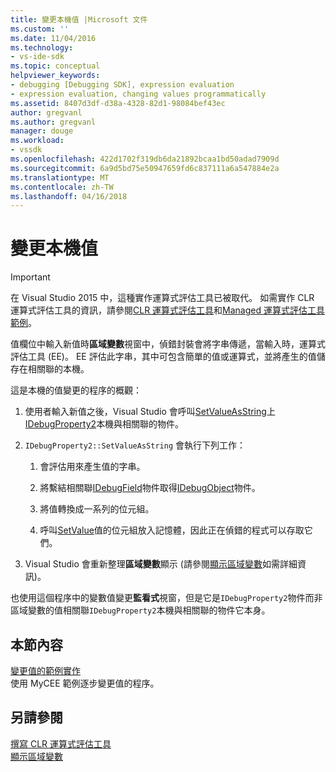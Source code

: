 ```yaml
---
title: 變更本機值 |Microsoft 文件
ms.custom: ''
ms.date: 11/04/2016
ms.technology:
- vs-ide-sdk
ms.topic: conceptual
helpviewer_keywords:
- debugging [Debugging SDK], expression evaluation
- expression evaluation, changing values programmatically
ms.assetid: 8407d3df-d38a-4328-82d1-98084bef43ec
author: gregvanl
ms.author: gregvanl
manager: douge
ms.workload:
- vssdk
ms.openlocfilehash: 422d1702f319db6da21892bcaa1bd50adad7909d
ms.sourcegitcommit: 6a9d5bd75e50947659fd6c837111a6a547884e2a
ms.translationtype: MT
ms.contentlocale: zh-TW
ms.lasthandoff: 04/16/2018
---
```

# <a name="changing-the-value-of-a-local"></a>變更本機值
> [!IMPORTANT]
>  在 Visual Studio 2015 中，這種實作運算式評估工具已被取代。 如需實作 CLR 運算式評估工具的資訊，請參閱[CLR 運算式評估工具](https://github.com/Microsoft/ConcordExtensibilitySamples/wiki/CLR-Expression-Evaluators)和[Managed 運算式評估工具範例](https://github.com/Microsoft/ConcordExtensibilitySamples/wiki/Managed-Expression-Evaluator-Sample)。  
  
 值欄位中輸入新值時**區域變數**視窗中，偵錯封裝會將字串傳遞，當輸入時，運算式評估工具 (EE)。 EE 評估此字串，其中可包含簡單的值或運算式，並將產生的值儲存在相關聯的本機。  
  
 這是本機的值變更的程序的概觀：  
  
1.  使用者輸入新值之後，Visual Studio 會呼叫[SetValueAsString](../../extensibility/debugger/reference/idebugproperty2-setvalueasstring.md)上[IDebugProperty2](../../extensibility/debugger/reference/idebugproperty2.md)本機與相關聯的物件。  
  
2.  `IDebugProperty2::SetValueAsString` 會執行下列工作：  
  
    1.  會評估用來產生值的字串。  
  
    2.  將繫結相關聯[IDebugField](../../extensibility/debugger/reference/idebugfield.md)物件取得[IDebugObject](../../extensibility/debugger/reference/idebugobject.md)物件。  
  
    3.  將值轉換成一系列的位元組。  
  
    4.  呼叫[SetValue](../../extensibility/debugger/reference/idebugobject-setvalue.md)值的位元組放入記憶體，因此正在偵錯的程式可以存取它們。  
  
3.  Visual Studio 會重新整理**區域變數**顯示 (請參閱[顯示區域變數](../../extensibility/debugger/displaying-locals.md)如需詳細資訊)。  
  
 也使用這個程序中的變數值變更**監看式**視窗，但是它是`IDebugProperty2`物件而非區域變數的值相關聯`IDebugProperty2`本機與相關聯的物件它本身。  
  
## <a name="in-this-section"></a>本節內容  
 [變更值的範例實作](../../extensibility/debugger/sample-implementation-of-changing-values.md)  
 使用 MyCEE 範例逐步變更值的程序。  
  
## <a name="see-also"></a>另請參閱  
 [撰寫 CLR 運算式評估工具](../../extensibility/debugger/writing-a-common-language-runtime-expression-evaluator.md)   
 [顯示區域變數](../../extensibility/debugger/displaying-locals.md)
